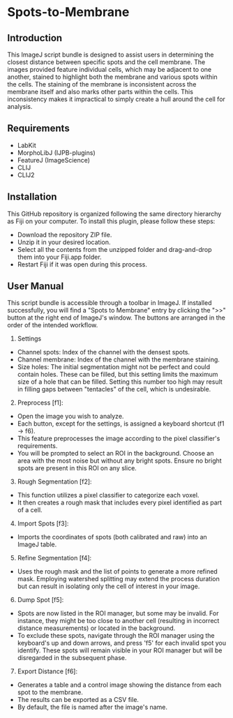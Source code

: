 # Spots-to-Membrane

## Introduction

This ImageJ script bundle is designed to assist users in determining the closest distance between specific spots and the cell membrane. The images provided feature individual cells, which may be adjacent to one another, stained to highlight both the membrane and various spots within the cells. The staining of the membrane is inconsistent across the membrane itself and also marks other parts within the cells. This inconsistency makes it impractical to simply create a hull around the cell for analysis.

## Requirements
- LabKit
- MorphoLibJ (IJPB-plugins)
- FeatureJ (ImageScience)
- CLIJ
- CLIJ2

## Installation

This GitHub repository is organized following the same directory hierarchy as Fiji on your computer. To install this plugin, please follow these steps:

- Download the repository ZIP file.
- Unzip it in your desired location.
- Select all the contents from the unzipped folder and drag-and-drop them into your Fiji.app folder.
- Restart Fiji if it was open during this process.

## User Manual

This script bundle is accessible through a toolbar in ImageJ. If installed successfully, you will find a "Spots to Membrane" entry by clicking the ">>" button at the right end of ImageJ's window. The buttons are arranged in the order of the intended workflow.

1. Settings

- Channel spots: Index of the channel with the densest spots.
- Channel membrane: Index of the channel with the membrane staining.
- Size holes: The initial segmentation might not be perfect and could contain holes. These can be filled, but this setting limits the maximum size of a hole that can be filled. Setting this number too high may result in filling gaps between "tentacles" of the cell, which is undesirable.

2. Preprocess [f1]:

- Open the image you wish to analyze.
- Each button, except for the settings, is assigned a keyboard shortcut (f1 -> f6).
- This feature preprocesses the image according to the pixel classifier's requirements.
- You will be prompted to select an ROI in the background. Choose an area with the most noise but without any bright spots. Ensure no bright spots are present in this ROI on any slice.

3. Rough Segmentation [f2]:

- This function utilizes a pixel classifier to categorize each voxel.
- It then creates a rough mask that includes every pixel identified as part of a cell.

4. Import Spots [f3]:

- Imports the coordinates of spots (both calibrated and raw) into an ImageJ table.

5. Refine Segmentation [f4]:

- Uses the rough mask and the list of points to generate a more refined mask.
Employing watershed splitting may extend the process duration but can result in isolating only the cell of interest in your image.

6. Dump Spot [f5]:

- Spots are now listed in the ROI manager, but some may be invalid. For instance, they might be too close to another cell (resulting in incorrect distance measurements) or located in the background.
- To exclude these spots, navigate through the ROI manager using the keyboard's up and down arrows, and press 'f5' for each invalid spot you identify. These spots will remain visible in your ROI manager but will be disregarded in the subsequent phase.

7. Export Distance [f6]:

- Generates a table and a control image showing the distance from each spot to the membrane.
- The results can be exported as a CSV file.
- By default, the file is named after the image's name.